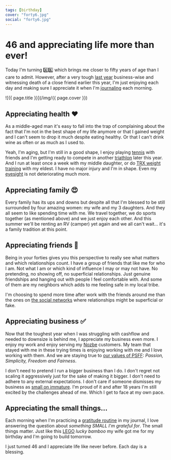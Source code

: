 ```yaml
---
tags: [birthday]
cover: "forty6.jpg"
social: "forty6.jpg"
---
```


# 46 and appreciating life more than ever!

Today I'm turning 4️⃣6️⃣ which brings me closer to fifty years of age than I care to admit. However, after a very tough [last year](/2024) business-wise and witnessing death of a close friend earlier this year, I'm just enjoying each day and making sure I appreciate it when I'm [journaling](/journal4) each morning.

<!--More-->

![{{ page.title }}](/img/{{ page.cover }})

## Appreciating health ❤️

As a middle-aged man it's easy to fall into the trap of complaining about the fact that I'm not in the best shape of my life anymore or that I gained weight and I can't seem to drop it much despite eating healthy. Or that I can't drink wine as often or as much as I used to.

Yeah, I'm aging, but I'm still in a good shape, I enjoy playing [tennis](/tennis) with friends and I'm getting ready to compete in another [triathlon](/tri15) later this year. And I run at least once a week with my middle daughter, or do [TRX weight training](/fitness-for-busy-professionals-productive-show-36/) with my eldest. I have no major injury and I'm in shape. Even my [eyesight](/glasses) is not deteriorating much more.

## Appreciating family 😍

Every family has its ups and downs but despite all that I'm blessed to be still surrounded by four amazing women: my wife and my 3 daughters. And they all seem to like spending time with me. We travel together, we do sports together (as mentioned above) and we just enjoy each other. And this summer we'll be renting an RV (camper) yet again and we all can't wait… it's a family tradition at this point.

## Appreciating friends 🤝

Being in your forties gives you this perspective to really see what matters and which relationships count. I have a group of friends that like me for who I am. Not what I am or which kind of influence I may or may not have. No pretending, no showing off, no superficial relationships. Just genuine friendships and hanging out with people I feel comfortable with. And some of them are my neighbors which adds to me feeling safe in my local tribe.

I'm choosing to spend more time after work with the friends around me than the ones on [the social networks](/twitter/) where relationships might be superficial or fake.

## Appreciating business ✅

Now that the toughest year when I was struggling with cashflow and needed to downsize is behind me, I appreciate my business even more. I enjoy my work and enjoy serving my [Nozbe][n] customers. My team that stayed with me in these trying times is enjoying working with me and I love working with them. And we are staying true to [our values of PSFF](/nozbe-values/): *Passion, Simplicity, Freedom and Fairness*.

I don't need to pretend I run a bigger business than I do. I don't regret not scaling it aggressively just for the sake of making it bigger. I don't need to adhere to any external expectations. I don't care if someone dismisses my business as [small on immature](/immature/). I'm proud of it and after 18 years I'm still excited by the challenges ahead of me. Which I get to face at my own pace.

## Appreciating the small things…

Each morning when I'm practicing a [gratitude routine](/journal4/) in my journal, I love answering the question about *something SMALL I'm grateful for*. The small things matter. Just like this [LEGO](/lego/) *lucky bamboo* my wife got me for my birthday and I'm going to build tomorrow.

I just turned 46 and I appreciate life like never before. Each day is a blessing.

[n]: https://michael.gratis/nozbe
[np]: https://michael.gratis/nozbepersonal